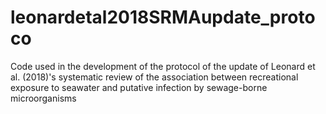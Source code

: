# leonardetal2018SRMAupdate_protoco
Code used in the development of the protocol of the update of Leonard et al. (2018)'s systematic review of the association between recreational exposure to seawater and putative infection by sewage-borne microorganisms
